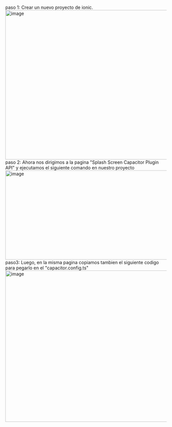 paso 1: Crear un nuevo proyecto de ionic.
<img width="933" height="467" alt="image" src="https://github.com/user-attachments/assets/84ba6002-2591-468e-9c64-6c1956d85aca" />
paso 2: Ahora nos dirigimos a la pagina "Splash Screen Capacitor Plugin API" y ejecutamos el siguiente comando en nuestro proyecto
<img width="832" height="279" alt="image" src="https://github.com/user-attachments/assets/40e392e5-dff5-4f77-b781-09897ccd7531" />
paso3: Luego, en la misma pagina copiamos tambien el siguiente codigo para pegarlo en el "capacitor.config.ts"
<img width="793" height="473" alt="image" src="https://github.com/user-attachments/assets/50c306c8-a2b1-4007-9b42-a9ea3f1fe342" />

